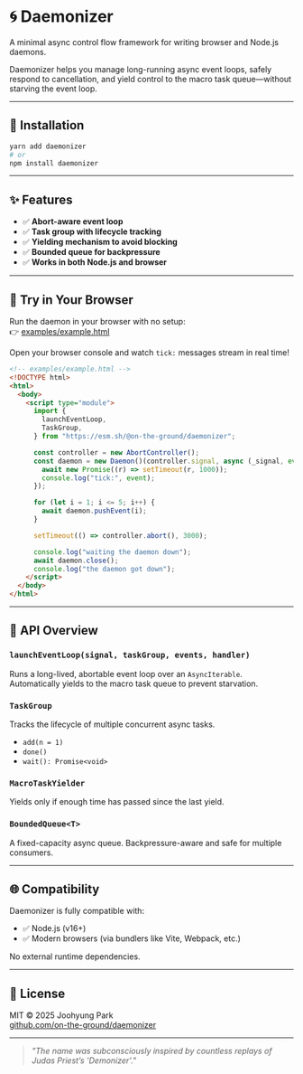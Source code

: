 # 🌀 Daemonizer

A minimal async control flow framework for writing browser and Node.js daemons.

Daemonizer helps you manage long-running async event loops, safely respond to cancellation, and yield control to the macro task queue—without starving the event loop.

---

## 🚀 Installation

```bash
yarn add daemonizer
# or
npm install daemonizer
```

---

## ✨ Features

- ✅ **Abort-aware event loop**
- ✅ **Task group with lifecycle tracking**
- ✅ **Yielding mechanism to avoid blocking**
- ✅ **Bounded queue for backpressure**
- ✅ **Works in both Node.js and browser**

---

## 🧪 Try in Your Browser

Run the daemon in your browser with no setup:  
👉 [examples/example.html](./examples/example.html)

Open your browser console and watch `tick:` messages stream in real time!

```html
<!-- examples/example.html -->
<!DOCTYPE html>
<html>
  <body>
    <script type="module">
      import {
        launchEventLoop,
        TaskGroup,
      } from "https://esm.sh/@on-the-ground/daemonizer";

      const controller = new AbortController();
      const daemon = new Daemon()(controller.signal, async (_signal, event) => {
        await new Promise((r) => setTimeout(r, 1000));
        console.log("tick:", event);
      });

      for (let i = 1; i <= 5; i++) {
        await daemon.pushEvent(i);
      }

      setTimeout(() => controller.abort(), 3000);

      console.log("waiting the daemon down");
      await daemon.close();
      console.log("the daemon got down");
    </script>
  </body>
</html>
```

---

## 🧩 API Overview

### `launchEventLoop(signal, taskGroup, events, handler)`

Runs a long-lived, abortable event loop over an `AsyncIterable`.  
Automatically yields to the macro task queue to prevent starvation.

### `TaskGroup`

Tracks the lifecycle of multiple concurrent async tasks.

- `add(n = 1)`
- `done()`
- `wait(): Promise<void>`

### `MacroTaskYielder`

Yields only if enough time has passed since the last yield.

### `BoundedQueue<T>`

A fixed-capacity async queue. Backpressure-aware and safe for multiple consumers.

---

## 🌐 Compatibility

Daemonizer is fully compatible with:

- ✅ Node.js (v16+)
- ✅ Modern browsers (via bundlers like Vite, Webpack, etc.)

No external runtime dependencies.

---

## 📜 License

MIT © 2025 Joohyung Park  
[github.com/on-the-ground/daemonizer](https://github.com/on-the-ground/daemonizer)

---

> _"The name was subconsciously inspired by countless replays of Judas Priest’s 'Demonizer'."_
